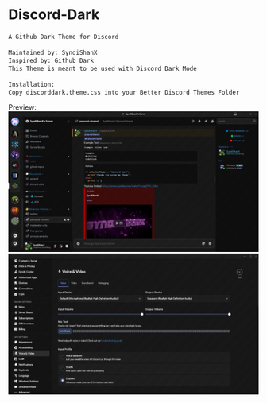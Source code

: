 # Discord-Dark

	A Github Dark Theme for Discord
	
	Maintained by: SyndiShanX
	Inspired by: Github Dark
	This Theme is meant to be used with Discord Dark Mode
	
	Installation:
	Copy discorddark.theme.css into your Better Discord Themes Folder

Preview:
![Chat](https://github.com/SyndiShanX/Discord-Dark/blob/main/Images/Discord-Dark-Chat.png)
![Settings](https://github.com/SyndiShanX/Discord-Dark/blob/main/Images/Discord-Dark-Settings.png)
